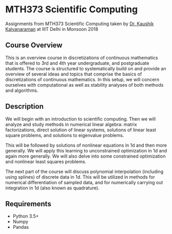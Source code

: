 # MTH373 Scientific Computing


Assignments from MTH373 Scientific Computing taken by [Dr. Kaushik Kalyanaraman](https://www.iiitd.ac.in/kaushik) at IIIT Delhi in Monsoon 2018

## Course Overview

This is an overview course in discretizations of continuous mathematics that is offered to 3rd and 4th year undergraduate, and postgraduate students. The course is structured to systematically build on and provide an overview of several ideas and topics that comprise the basics of discretizations of continuous mathematics. In this setup, we will concern ourselves with computational as well as stability analyses of both methods and algorithms.

## Description

We will begin with an introduction to scientific computing. Then we will analyze and study methods in numerical linear algebra: matrix factorizations, direct solution of linear systems, solutions of linear least square problems, and solutions to eigenvalue problems.

This will be followed by solutions of nonlinear equations in 1d and then more generally. We will apply this learning to unconstrained optimization in 1d and again more generally. We will also delve into some constrained optimization and nonlinear least squares problems.

The next part of the course will discuss polynomial interpolation (including using splines) of discrete data in 1d. This will be utilized in methods for numerical differentiation of sampled data, and for numerically carrying out integration in 1d (also known as quadrature).


## Requirements

- Python 3.5+
- Numpy
- Pandas
